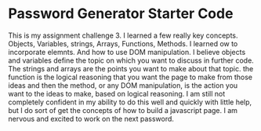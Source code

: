# Password Generator Starter Code
This is my assignment challenge 3. 
I learned a few really key concepts. Objects, Variables, strings, Arrays, Functions, Methods. I learned ow to incorporate elemnts. And how to use DOM manipulation. 
I believe objects and variables define the topic on which you want to discuss in further code. The strings and arrays are the points you want to make about that topic. the function is the logical reasoning that you want the page to make from those ideas and then the method, or any DOM manipulation, is the action you want to the ideas to make, based on logical reasoning. I am still not completely confident in my ability to do this well and quickly with little help, but I do sort of get the concepts of how to build a javascript page. I am nervous and excited to work on the next password. 